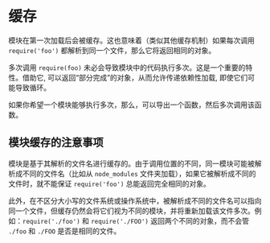 # 缓存

模块在第一次加载后会被缓存。这也意味着（类似其他缓存机制）如果每次调用 `require('foo')` 都解析到同一个文件，那么它将返回相同的对象。

多次调用 `require(foo)` 未必会导致模块中的代码执行多次。这是一个重要的特性。借助它, 可以返回“部分完成”的对象，从而允许传递依赖性加载, 即使它们可能导致循环。

如果你希望一个模块能够执行多次，那么，可以导出一个函数，然后多次调用该函数。


## 模块缓存的注意事项

模块是基于其解析的文件名进行缓存的。由于调用位置的不同，同一模块可能被解析成不同的文件名（比如从 `node_modules` 文件夹加载），如果它被解析成不同的文件时，就不能保证 `require('foo')` 总能返回完全相同的对象。

此外，在不区分大小写的文件系统或操作系统中，被解析成不同的文件名可以指向同一个文件，但缓存仍然会将它们视为不同的模块，并将重新加载该文件多次。例如：`require('./foo')` 和 `require('./FOO')` 返回两个不同的对象，而不会管 `./foo` 和 `./FOO` 是否是相同的文件。